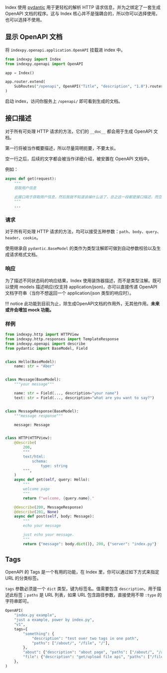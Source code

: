 Index 使用 [pydantic](https://pydantic-docs.helpmanual.io/) 用于更轻松的解析 HTTP 请求信息，并为之绑定了一套生成 OpenAPI 文档的程序。这与 Index 核心并不是强耦合的，所以你可以选择使用，也可以选择不使用。

## 显示 OpenAPI 文档

将 `indexpy.openapi.application.OpenAPI` 挂载进 index 中。

```python
from indexpy import Index
from indexpy.openapi import OpenAPI

app = Index()

app.router.extend(
    SubRoutes("/openapi", OpenAPI("Title", "description", "1.0").routes)
)
```

启动 index，访问你服务上 `/openapi/` 即可看到生成的文档。

## 接口描述

对于所有可处理 HTTP 请求的方法，它们的 `__doc__` 都会用于生成 OpenAPI 文档。

第一行将被当作概要描述，所以尽量简明扼要，不要太长。

空一行之后，后续的文字都会被当作详细介绍，被安置在 OpenAPI 文档中。

例如：

```python
async def get(request):
    """
    获取用户信息

    此接口用于获取用户信息，然后我就不知道该编什么话了，总之这一段都是接口描述，而空的一行的上面是接口标题。
    """
    ...
```

### 请求

对于所有可处理 HTTP 请求的方法，均可以接受五种参数：`path`、`body`、`query`、`header`、`cookie`。

使用继承自 `pydantic.BaseModel` 的类作为类型注解即可做到自动参数校验以及生成请求格式文档。

### 响应

为了描述不同状态码的响应结果，Index 使用装饰器描述，而不是类型注解。既可以使用 models 描述响应(仅支持 application/json)，亦可以直接传递 OpenAPI 文档字符串（当你不想返回一个 application/json 类型的响应时）。

!!! notice
    此功能到目前为止，除生成OpenAPI文档的作用外，无其他作用。**未来或许会增加 mock 功能。**

### 样例

```python
from indexpy.http import HTTPView
from indexpy.http.responses import TemplateResponse
from indexpy.openapi import describe
from pydantic import BaseModel, Field


class Hello(BaseModel):
    name: str = "Aber"


class Message(BaseModel):
    """your message"""

    name: str = Field(..., description="your name")
    text: str = Field(..., description="what are you want to say?")


class MessageResponse(BaseModel):
    """message response"""

    message: Message


class HTTP(HTTPView):
    @describe(
        200,
        """
        text/html:
            schema:
                type: string
        """,
    )
    async def get(self, query: Hello):
        """
        welcome page
        """
        return f"welcome, {query.name}."

    @describe(200, MessageResponse)
    @describe(201, None)
    async def post(self, body: Message):
        """
        echo your message

        just echo your message.
        """
        return {"message": body.dict()}, 200, {"server": "index.py"}
```

## Tags

OpenAPI 的 Tags 是一个有用的功能，在 Index 里，你可以通过如下方式来指定 URL 的分类标签。

`tags` 参数必须是一个 `dict` 类型，键为标签名。值需要包含 `description`，用于描述此标签；`paths` 是 URL 列表，如果 URL 包含路径参数，直接使用不带 `:type` 的字符串即可。

```python
OpenAPI(
    "index.py example",
    "just a example, power by index.py",
    "v1",
    tags={
        "something": {
            "description": "test over two tags in one path",
            "paths": ["/about/", "/file", "/"],
        },
        "about": {"description": "about page", "paths": ["/about/", "/about/me"]},
        "file": {"description": "get/upload file api", "paths": ["/file"]},
    },
)
```
